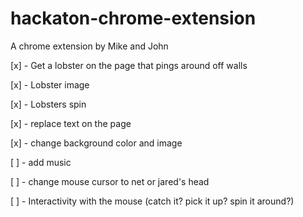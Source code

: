# hackaton-chrome-extension

A chrome extension by Mike and John

[x] - Get a lobster on the page that pings around off walls

[x] - Lobster image

[x] - Lobsters spin

[x] - replace text on the page

[x] - change background color and image

[ ] - add music

[ ] - change mouse cursor to net or jared's head

[ ] - Interactivity with the mouse (catch it? pick it up? spin it around?)
